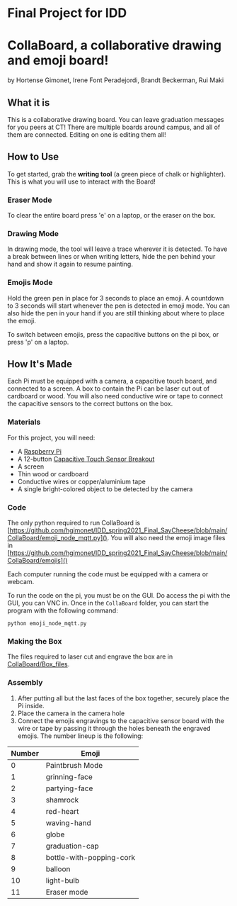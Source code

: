 # Final Project for IDD
# CollaBoard, a collaborative drawing and emoji board!
by Hortense Gimonet, Irene Font Peradejordi, Brandt Beckerman, Rui Maki

## What it is

This is a collaborative drawing board. You can leave graduation messages for you peers at CT!
There are multiple boards around campus, and all of them are connected. Editing on one is editing them all!

## How to Use

To get started, grab the **writing tool** (a green piece of chalk or highlighter). 
This is what you will use to interact with the Board! 

### Eraser Mode
To clear the entire board press 'e' on a laptop, or the eraser on the box.

### Drawing Mode
In drawing mode, the tool will leave a trace wherever it is detected. 
To have a break between lines or when writing letters, hide the pen behind your hand and show it again to resume painting.

### Emojis Mode
Hold the green pen in place for 3 seconds to place an emoji. 
A countdown to 3 seconds will start whenever the pen is detected in emoji mode. 
You can also hide the pen in your hand if you are still thinking about where to place the emoji.

To switch between emojis, press the capacitive buttons on the pi box, or press 'p' on a laptop.

## How It's Made

Each Pi must be equipped with a camera, a capacitive touch board, and connected to a screen.
A box to contain the Pi can be laser cut out of cardboard or wood. 
You will also need conductive wire or tape to connect the capacitive sensors to the correct buttons on the box.

### Materials

For this project, you will need:
- A [Raspberry Pi](https://www.adafruit.com/product/)
- A 12-button [Capacitive Touch Sensor Breakout](https://www.adafruit.com/product/4830)
- A screen
- Thin wood or cardboard
- Conductive wires or copper/aluminium tape
- A single bright-colored object to be detected by the camera

### Code
The only python required to run CollaBoard is [https://github.com/hgimonet/IDD_spring2021_Final_SayCheese/blob/main/CollaBoard/emoji_node_mqtt.py](). 
You will also need the emoji image files in [https://github.com/hgimonet/IDD_spring2021_Final_SayCheese/blob/main/CollaBoard/emojis]()

Each computer running the code must be equipped with a camera or webcam. 

To run the code on the pi, you must be on the GUI. Do access the pi with the GUI, you can VNC in.
Once in the `CollaBoard` folder, you can start the program with the following command:
```
python emoji_node_mqtt.py
```


### Making the Box
The files required to laser cut and engrave the box are in [CollaBoard/Box_files]().

### Assembly
1. After putting all but the last faces of the box together, securely place the Pi inside.
2. Place the camera in the camera hole
3. Connect the emojis engravings to the capacitive sensor board with the wire or tape by passing it through the holes 
   beneath the engraved emojis. The number lineup is the following:

| Number | Emoji |
|--------|-----------|
| 0 | Paintbrush Mode |
| 1 | grinning-face |
| 2 | partying-face |
| 3 | shamrock |
| 4 | red-heart |
| 5 | waving-hand |
| 6 | globe |
| 7 | graduation-cap |
| 8 | bottle-with-popping-cork |
| 9 | balloon |
| 10 | light-bulb |
| 11 | Eraser mode |